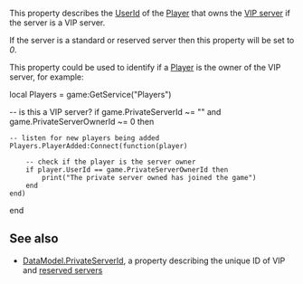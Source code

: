 This property describes the [UserId](https://developer.roblox.com/en-us/api-reference/property/Player/UserId) of the [Player](https://developer.roblox.com/en-us/api-reference/class/Player) that owns the [VIP server](https://developer.roblox.com/en-us/articles/Creating-a-VIP-Server-on-Roblox) if the server is a VIP server.

If the server is a standard or reserved server then this property will be set to _0_.

This property could be used to identify if a [Player](https://developer.roblox.com/en-us/api-reference/class/Player) is the owner of the VIP server, for example:

local Players = game:GetService("Players")

-- is this a VIP server?
if game.PrivateServerId ~= "" and game.PrivateServerOwnerId ~= 0 then

    -- listen for new players being added
    Players.PlayerAdded:Connect(function(player)

        -- check if the player is the server owner
        if player.UserId == game.PrivateServerOwnerId then
            print("The private server owned has joined the game")
        end
    end)
end

See also
--------

*   [DataModel.PrivateServerId](https://developer.roblox.com/en-us/api-reference/property/DataModel/PrivateServerId), a property describing the unique ID of VIP and [reserved servers](https://developer.roblox.com/en-us/api-reference/function/TeleportService/ReserveServer)